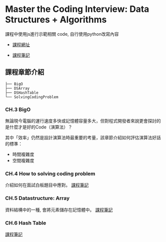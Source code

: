 # Master the Coding Interview: Data Structures + Algorithms

課程中使用js進行示範相關 code, 自行使用python改寫內容

- [課程網址](https://www.udemy.com/course/master-the-coding-interview-data-structures-algorithms)

- [課程筆記](https://www.notion.so/linhsinyi/a2141956a8724a619954668b8feb8876)


## 課程章節介紹

```
├── BigO
├── DSArray
├── DSHashTable
└── SolvingCodingProblem
```

### CH.3 BigO

無論現今電腦的運行速度多快或記憶體容量多大，但對程式開發者來說更會探討的是什麼才是好的Code（演算法）？

其中「效率」仍然是設計演算法時最重要的考量，該章節介紹如何評估演算法好話的標準：
- 時間複雜度
- 空間複雜度

### CH.4 How to solving coding problem

介紹如何在面試白板題目中應對。
[課程筆記](https://www.notion.so/linhsinyi/How-to-solve-solve-coding-problem-c05b0e2399a0426aa1d7bfc4c1854eff)

### CH.5 Datastructure: Array
資料結構中的一種, 會將元素儲存在記憶體中。
[課程筆記](https://www.notion.so/linhsinyi/Array-introduction-4b3392371e53437f818270fce5c04aaa)

### CH.6 Hash Table

[課程筆記](https://www.notion.so/linhsinyi/Hash-Tables-c0bd148e5b374a1680ccbed37aeec83b#d7d2a16a24bd46b1b199feef0ca01cc2)